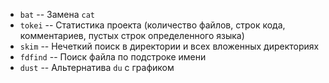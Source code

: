 * `bat` -- Замена `cat`
* `tokei` -- Статистика проекта (количество файлов, строк кода, комментариев, пустых строк определенного языка)
* `skim` -- Нечеткий поиск в директории и всех вложенных директориях
* `fdfind` -- Поиск файла по подстроке имени
* `dust` -- Альтернатива `du` с графиком